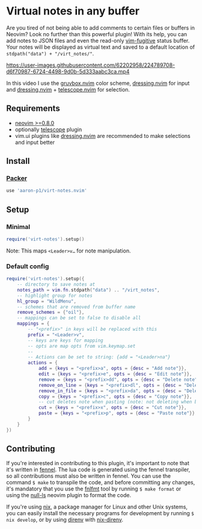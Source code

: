 # Virtual notes in any buffer

Are you tired of not being able to add comments to certain files or buffers in Neovim? Look no
further than this powerful plugin! With its help, you can add notes to JSON files and even the
read-only [vim-fugitive](https://github.com/tpope/vim-fugitive) status buffer.
Your notes will be displayed as virtual text and saved to a default location of
`stdpath("data") + "/virt_notes/"`.


https://user-images.githubusercontent.com/62202958/224789708-d6f70987-6724-4498-9d0b-5d333aabc3ca.mp4

In this video I use the [gruvbox.nvim](https://github.com/ellisonleao/gruvbox.nvim) color scheme,
[dressing.nvim](https://github.com/stevearc/dressing.nvim) for input and
[dressing.nvim](https://github.com/stevearc/dressing.nvim) +
[telescope.nvim](https://github.com/nvim-telescope/telescope.nvim) for selection.

## Requirements

- [neovim >=0.8.0](https://github.com/neovim/neovim/wiki/Installing-Neovim)
- optionally [telescope](https://github.com/nvim-telescope/telescope.nvim) plugin
- vim.ui plugins like [dressing.nvim](https://github.com/stevearc/dressing.nvim) are recommended to
  make selections and input better

## Install

### [Packer](https://github.com/wbthomason/packer.nvim)

```lua
use 'aaron-p1/virt-notes.nvim'
```

## Setup

### Minimal

```lua
require('virt-notes').setup()
```

Note: This maps `<Leader>v…` for note manipulation.

### Default config

```lua
require('virt-notes').setup({
    -- directory to save notes at
    notes_path = vim.fn.stdpath("data") .. "/virt_notes",
    -- highlight group for notes
    hl_group = "WildMenu",
    -- schemes that are removed from buffer name
    remove_schemes = {"oil"},
    -- mappings can be set to false to disable all
    mappings = {
        -- "<prefix>" in keys will be replaced with this
        prefix = "<Leader>v",
        -- keys are keys for mapping
        -- opts are map opts from vim.keymap.set
        --
        -- Actions can be set to string: {add = "<Leader>na"}
        actions = {
            add = {keys = "<prefix>a", opts = {desc = "Add note"}},
            edit = {keys = "<prefix>e", opts = {desc = "Edit note"}},
            remove = {keys = "<prefix>dd", opts = {desc = "Delete note"}},
            remove_on_line = {keys = "<prefix>dl", opts = {desc = "Delete all notes on line"}},
            remove_in_file = {keys = "<prefix>da", opts = {desc = "Delete all notes in file"}},
            copy = {keys = "<prefix>c", opts = {desc = "Copy note"}},
            -- cut deletes note when pasting (note: not deleting when buffer is unloaded)
            cut = {keys = "<prefix>x", opts = {desc = "Cut note"}},
            paste = {keys = "<prefix>p", opts = {desc = "Paste note"}}
        }
    }
})
```

## Contributing

If you're interested in contributing to this plugin, it's important to note that it's written in
[fennel](https://fennel-lang.org/). The lua code is generated using the fennel transpiler, so all
contributions must also be written in fennel. You can use the command `$ make` to transpile the
code, and before committing any changes, it's mandatory that you use the
[fnlfmt](https://git.sr.ht/~technomancy/fnlfmt) tool by running `$ make format` or using the
[null-ls](https://github.com/jose-elias-alvarez/null-ls.nvim) neovim plugin to format the code.

If you're using [nix](https://github.com/NixOS/nix), a package manager for Linux and other Unix
systems, you can easily install the necessary programs for development by running
`$ nix develop`, or by using [direnv](https://github.com/direnv/direnv) with
[nix-direnv](https://github.com/nix-community/nix-direnv).
